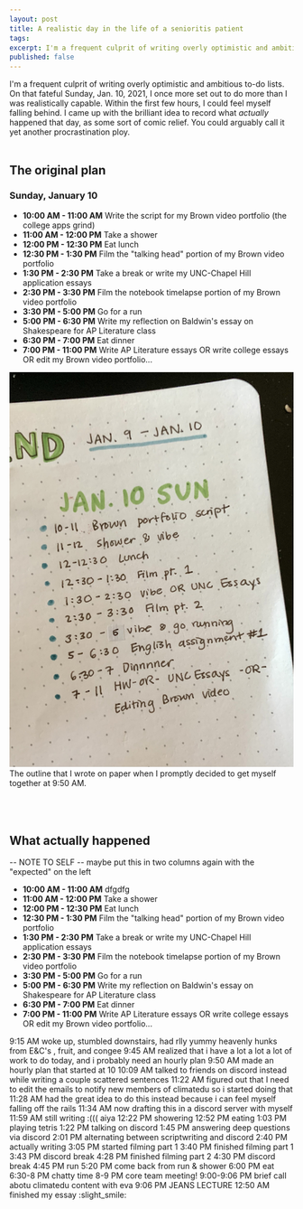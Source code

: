 ```yaml
---
layout: post
title: A realistic day in the life of a senioritis patient
tags: 
excerpt: I'm a frequent culprit of writing overly optimistic and ambitious to-do lists. On that fateful Sunday, Jan. 10, 2021, I once more set out to do more than I was realistically capable. Within the first few hours, I could feel myself falling behind. I came up with the brilliant idea to record what *actually* happened that day, as some sort of comic relief. You could arguably call it yet another procrastination ploy.
published: false
---
```


I'm a frequent culprit of writing overly optimistic and ambitious to-do lists. On that fateful Sunday, Jan. 10, 2021, I once more set out to do more than I was realistically capable. Within the first few hours, I could feel myself falling behind. I came up with the brilliant idea to record what *actually* happened that day, as some sort of comic relief. You could arguably call it yet another procrastination ploy.
<br>
<br>
<h2 class="subtitle">The original plan</h2>

<div class="recipe">
<div class="texty">

<h3>Sunday, January 10</h3>
<ul>
    <li><b>10:00 AM - 11:00 AM</b> Write the script for my Brown video portfolio (the college apps grind)</li>
    <li><b>11:00 AM - 12:00 PM</b> Take a shower</li>
    <li><b>12:00 PM - 12:30 PM</b> Eat lunch</li>
    <li><b>12:30 PM - 1:30 PM</b> Film the "talking head" portion of my Brown video portfolio</li>
    <li><b>1:30 PM - 2:30 PM</b> Take a break or write my UNC-Chapel Hill application essays</li>
    <li><b>2:30 PM - 3:30 PM</b> Film the notebook timelapse portion of my Brown video portfolio</li>
    <li><b>3:30 PM - 5:00 PM</b> Go for a run</li>
    <li><b>5:00 PM - 6:30 PM</b> Write my reflection on Baldwin's essay on Shakespeare for AP Literature class</li>
    <li><b>6:30 PM - 7:00 PM</b> Eat dinner</li>
    <li><b>7:00 PM - 11:00 PM</b> Write AP Literature essays OR write college essays OR edit my Brown video portfolio...</li>
</ul>
</div>

<div class="image">
<img class="blogimage20" src="/assets/jan10schedule.jpg">
<div class="caption">The outline that I wrote on paper when I promptly decided to get myself together at 9:50 AM.</div>
<br>
</div>
</div>

<br>
<br>
<h2 class="subtitle">What actually happened</h2>
-- NOTE TO SELF -- maybe put this in two columns again with the "expected" on the left
<ul>
    <li><b>10:00 AM - 11:00 AM</b> dfgdfg</li>
    <li><b>11:00 AM - 12:00 PM</b> Take a shower</li>
    <li><b>12:00 PM - 12:30 PM</b> Eat lunch</li>
    <li><b>12:30 PM - 1:30 PM</b> Film the "talking head" portion of my Brown video portfolio</li>
    <li><b>1:30 PM - 2:30 PM</b> Take a break or write my UNC-Chapel Hill application essays</li>
    <li><b>2:30 PM - 3:30 PM</b> Film the notebook timelapse portion of my Brown video portfolio</li>
    <li><b>3:30 PM - 5:00 PM</b> Go for a run</li>
    <li><b>5:00 PM - 6:30 PM</b> Write my reflection on Baldwin's essay on Shakespeare for AP Literature class</li>
    <li><b>6:30 PM - 7:00 PM</b> Eat dinner</li>
    <li><b>7:00 PM - 11:00 PM</b> Write AP Literature essays OR write college essays OR edit my Brown video portfolio...</li>
</ul>
9:15 AM woke up, stumbled downstairs, had rlly yummy heavenly hunks from E&C's , fruit, and congee
9:45 AM realized that i have a lot a lot a lot of work to do today, and i probably need an hourly plan
9:50 AM made an hourly plan that started at 10
10:09 AM talked to friends on discord instead while writing a couple scattered sentences
11:22 AM figured out that I need to edit the emails to notify new members of climatedu so i started doing that
11:28 AM had the great idea to do this instead because i can feel myself falling off the rails
11:34 AM now drafting this in a discord server with myself
11:59 AM still writing :((( aiya
12:22 PM showering
12:52 PM eating
1:03 PM playing tetris
1:22 PM talking on discord
1:45 PM answering deep questions via discord
2:01 PM alternating between scriptwriting and discord
2:40 PM actually writing
3:05 PM started filming part 1
3:40 PM finished filming part 1
3:43 PM discord break
4:28 PM finished filming part 2
4:30 PM discord break
4:45 PM run
5:20 PM come back from run & shower
6:00 PM eat
6:30-8 PM chatty time
8-9 PM core team meeting!
9:00-9:06 PM brief call abotu climatedu content with eva
9:06 PM JEANS LECTURE
12:50 AM finished my essay :slight_smile: